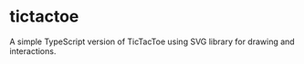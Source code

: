 # tictactoe
A simple TypeScript version of TicTacToe using SVG library for drawing and interactions.
